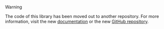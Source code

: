 > [!WARNING]
> The code of this library has been moved out to another repository. For more information, visit the new [documentation](https://onmax.github.io/unocss-preset-onmax/unocss-preset-fluid-sizing) or the new [GitHub repository](https://github.com/onmax/unocss-preset-onmax/tree/main/packages/unocss-preset-fluid-sizing).
